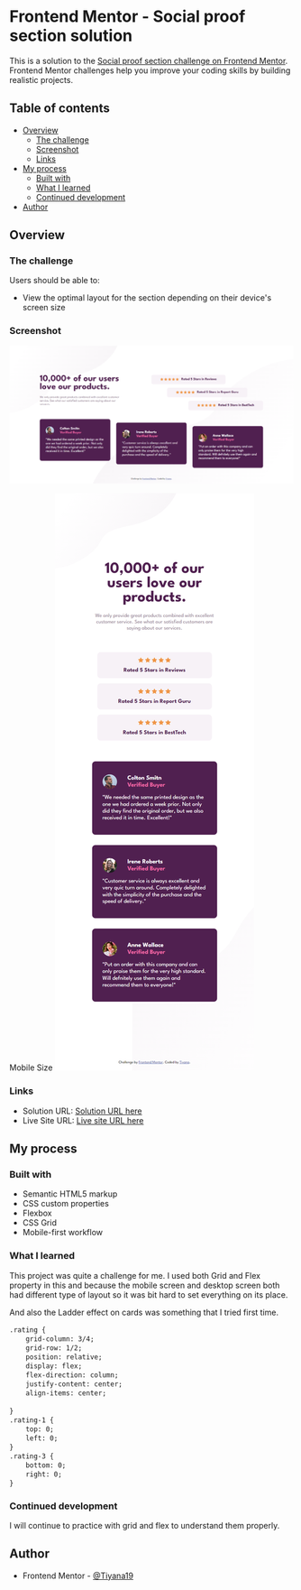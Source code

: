 # Frontend Mentor - Social proof section solution

This is a solution to the [Social proof section challenge on Frontend Mentor](https://www.frontendmentor.io/challenges/social-proof-section-6e0qTv_bA). Frontend Mentor challenges help you improve your coding skills by building realistic projects.

## Table of contents

- [Overview](#overview)
  - [The challenge](#the-challenge)
  - [Screenshot](#screenshot)
  - [Links](#links)
- [My process](#my-process)
  - [Built with](#built-with)
  - [What I learned](#what-i-learned)
  - [Continued development](#continued-development)
- [Author](#author)

## Overview

### The challenge

Users should be able to:

- View the optimal layout for the section depending on their device's screen size

### Screenshot

![Alt text](images/screenshot.png)

Mobile Size
![Alt text](images/screenshot-mobile.png)

### Links

- Solution URL: [Solution URL here](https://github.com/Tiyana19/social-proof-section)
- Live Site URL: [Live site URL here](https://tiyana19.github.io/social-proof-section/)

## My process

### Built with

- Semantic HTML5 markup
- CSS custom properties
- Flexbox
- CSS Grid
- Mobile-first workflow

### What I learned

This project was quite a challenge for me.
I used both Grid and Flex property in this and because the mobile screen and desktop screen both had different type of layout so it was bit hard to set everything on its place.

And also the Ladder effect on cards was something that I tried first time.

```
.rating {
    grid-column: 3/4;
    grid-row: 1/2;
    position: relative;
    display: flex;
    flex-direction: column;
    justify-content: center;
    align-items: center;

}
.rating-1 {
    top: 0;
    left: 0;
}
.rating-3 {
    bottom: 0;
    right: 0;
}
```

### Continued development

I will continue to practice with grid and flex to understand them properly.

## Author

- Frontend Mentor - [@Tiyana19](https://www.frontendmentor.io/profile/Tiyana19)
